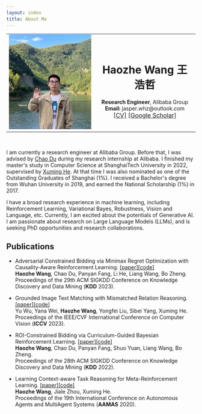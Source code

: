 ```yaml
---
layout: index
title: About Me
---
```

<div class="col-7">
    <center>
  <table>
  <tbody><tr>
  <td >
      <img width="300px" class="img-rounded"
        src=assets/image/photo2.JPG>
  </td><td style="padding:10px">
    <center>
    <h1>Haozhe Wang 王浩哲</h1>
    <b>Research Engineer</b>, Alibaba Group<br>
<b> Email:</b> jasper.whz@outlook.com<br>
    <span style="font-size:16px">
      <a href="cv/cv.comp.pdf">[CV]</a>
      <a href="https://scholar.google.com/citations?hl=zh-CN&view_op=list_works&gmla=AH70aAXKjDjD1F_ZuFCn33pqS74ls-xL4AzvZhlpBKNUNl3A6PwinXFgpnF05TpLuQ-HviTC9Jvc5jk22Rn08Ong3wW-DfgCEyUzXoMVG84lsCuPs-p4FEFH74-9oPrRmt8&user=V96YGIMAAAAJ">[Google Scholar]</a>
      <!-- <a href="https://twitter.com/yuntiandeng">[Twitter]</a> -->
    </span>
</center>
  </tr>
  </tbody></table>
  </center>
<br>
</div>

I am currently a research engineer at Alibaba Group.
Before that, I was advised by [Chao Du](https://duchao0726.github.io/) during my research internship at Alibaba.
I finished my master's study in Computer Science at ShanghaiTech University in 2022, supervised by [Xuming He](https://faculty.sist.shanghaitech.edu.cn/faculty/hexm/index.html).
At that time I was also nominated as
one of the Outstanding Graduates of Shanghai (1%).
I received a Bachelor's degree from Wuhan University in 2019, and earned the National Scholarship (1%) in 2017.

I have a broad research experience in machine learning, including
Reinforcement Learning, Variational Bayes, Robustness, Vision and Language, etc.
Currently, I am excited about the potentials of Generative AI. I am passionate about research on Large Language Models (LLMs),
and is seeking PhD opportunities and research collaborations.

## Publications

- Adversarial Constrained Bidding via Minimax Regret Optimization with Causality-Aware Reinforcement Learning. [[paper]](https://dl.acm.org/doi/10.1145/3580305.3599254)[[code]]()\
**Haozhe Wang**, Chao Du, Panyan Fang, Li He, Liang Wang, Bo Zheng. \
Proceedings of the 29th ACM SIGKDD Conference on Knowledge Discovery and Data Mining (**KDD** 2023).


- Grounded Image Text Matching with Mismatched Relation Reasoning. [[paper]](https://openaccess.thecvf.com/content/ICCV2023/html/Wu_Grounded_Image_Text_Matching_with_Mismatched_Relation_Reasoning_ICCV_2023_paper.html)[[code]]()\
Yu Wu, Yana Wei, **Haozhe Wang**, Yongfei Liu, Sibei Yang, Xuming He.\
Proceedings of the IEEE/CVF International Conference on Computer Vision (**ICCV** 2023).


- ROI-Constrained Bidding via Curriculum-Guided Bayesian Reinforcement Learning. [[paper]](https://dl.acm.org/doi/10.1145/3534678.3539211)[[code]](https://github.com/HaozheJasper/CBRL_KDD22)\
**Haozhe Wang**, Chao Du, Panyan Fang, Shuo Yuan, Liang Wang, Bo Zheng. \
Proceedings of the 28th ACM SIGKDD Conference on Knowledge Discovery and Data Mining (**KDD** 2022).



- Learning Context-aware Task Reasoning for Meta-Reinforcement Learning. [[paper]](https://dl.acm.org/doi/10.5555/3398761.3398927)[[code]](https://github.com/HaozheJasper/CASTR)\
**Haozhe Wang**, Jiale Zhou, Xuming He.\
Proceedings of the 19th International Conference on Autonomous Agents and MultiAgent Systems (**AAMAS** 2020).

